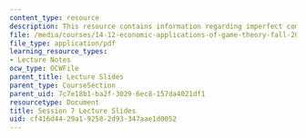 ```yaml
---
content_type: resource
description: This resource contains information regarding imperfect competition.
file: /media/courses/14-12-economic-applications-of-game-theory-fall-2012/cf416d4429a192582d93347aae1d0052_MIT14_12F12_slides7.pdf
file_type: application/pdf
learning_resource_types:
- Lecture Notes
ocw_type: OCWFile
parent_title: Lecture Slides
parent_type: CourseSection
parent_uid: 7c7e18b1-ba2f-3029-6ec8-157da4021df1
resourcetype: Document
title: Session 7 Lecture Slides
uid: cf416d44-29a1-9258-2d93-347aae1d0052
---
```

